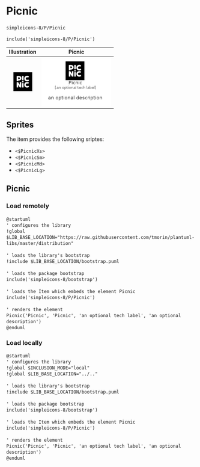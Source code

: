 # Picnic


```text
simpleicons-8/P/Picnic
```

```text
include('simpleicons-8/P/Picnic')
```



| Illustration | Picnic |
| :---: | :---: |
| ![illustration for Illustration](../../simpleicons-8/P/Picnic.png) | ![illustration for Picnic](../../simpleicons-8/P/Picnic.Local.png) |



## Sprites
The item provides the following sriptes:

- `<$PicnicXs>`
- `<$PicnicSm>`
- `<$PicnicMd>`
- `<$PicnicLg>`





## Picnic

### Load remotely
```plantuml
@startuml
' configures the library
!global $LIB_BASE_LOCATION="https://raw.githubusercontent.com/tmorin/plantuml-libs/master/distribution"

' loads the library's bootstrap
!include $LIB_BASE_LOCATION/bootstrap.puml

' loads the package bootstrap
include('simpleicons-8/bootstrap')

' loads the Item which embeds the element Picnic
include('simpleicons-8/P/Picnic')

' renders the element
Picnic('Picnic', 'Picnic', 'an optional tech label', 'an optional description')
@enduml
```

### Load locally
```plantuml
@startuml
' configures the library
!global $INCLUSION_MODE="local"
!global $LIB_BASE_LOCATION="../.."

' loads the library's bootstrap
!include $LIB_BASE_LOCATION/bootstrap.puml

' loads the package bootstrap
include('simpleicons-8/bootstrap')

' loads the Item which embeds the element Picnic
include('simpleicons-8/P/Picnic')

' renders the element
Picnic('Picnic', 'Picnic', 'an optional tech label', 'an optional description')
@enduml
```

